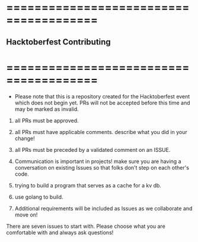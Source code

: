 =======================================
=======================================
 ## Hacktoberfest Contributing ##
=======================================
=======================================
* Please note that this is a repository created for the Hacktoberfest event which does not begin yet.  PRs will not be accepted before this time and may be marked as invalid.

1. all PRs must be approved.

2. all PRs must have applicable comments.
    describe what you did in your change!

3. all PRs must be preceded by a validated comment on an ISSUE.

4. Communication is important in projects!
    make sure you are having a conversation on existing Issues so
    that folks don't step on each other's code.

5. trying to build a program that serves as a cache for a kv db.

6. use golang to build.

7. Additional requirements will be included as Issues as we collaborate and move on!

There are seven issues to start with.  Please choose what you are comfortable
with and always ask questions!
